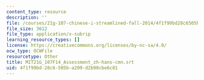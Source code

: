 ```yaml
---
content_type: resource
description: ''
file: /courses/21g-107-chinese-i-streamlined-fall-2014/4f1f99bd28c6505ba209d2b90cbe6c81_MIT21G_107F14_Assessment_zh-hans-cmn.vtt
file_size: 3612
file_type: application/x-subrip
learning_resource_types: []
license: https://creativecommons.org/licenses/by-nc-sa/4.0/
ocw_type: OCWFile
resourcetype: Other
title: MIT21G_107F14_Assessment_zh-hans-cmn.srt
uid: 4f1f99bd-28c6-505b-a209-d2b90cbe6c81
---
```

